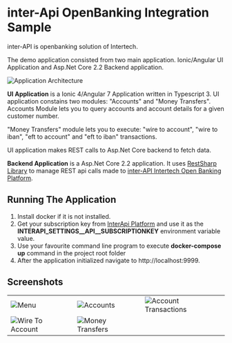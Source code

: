 # inter-Api OpenBanking Integration Sample

inter-API is openbanking solution of Intertech.

The demo application consisted from two main application. Ionic/Angular UI Application and Asp.Net Core 2.2 Backend application.

![Application Architecture](https://user-images.githubusercontent.com/50368463/57836245-f7703000-77c8-11e9-9c93-dcf974b3090a.JPG)

**UI Application** is a Ionic 4/Angular 7 Application written in Typescript 3. UI application constains two modules: "Accounts" and "Money Transfers".
Accounts Module lets you to query accounts and account details for a given customer number.

"Money Transfers" module lets you to execute: "wire to account", "wire to iban", "eft to account" and "eft to iban" transactions.

UI application makes REST calls to Asp.Net Core backend to fetch data. 

**Backend Application** is a Asp.Net Core 2.2 application. It uses [RestSharp Library](https://github.com/restsharp/RestSharp) to manage REST api calls made to [inter-API Intertech Open Banking Platform](https://api.intertech.com.tr/).


## Running The Application

1. Install docker if it is not installed.
2. Get your subscription key from [InterApi Platform](https://api.intertech.com.tr/get-started) and use it as the **INTERAPI_SETTINGS__API__SUBSCRIPTIONKEY** environment variable value. 
3. Use your favourite command line program to execute **docker-compose up** command in the project root folder
4. After the application initialized navigate to http://localhost:9999.

## Screenshots
|  | | |
| - | - | - |
| ![Menu](https://user-images.githubusercontent.com/50368463/57838214-f3461180-77cc-11e9-96b8-8687d19af307.png) | ![Accounts](https://user-images.githubusercontent.com/50368463/57838213-f2ad7b00-77cc-11e9-8746-eaff79e87865.png)| ![Account Transactions](https://user-images.githubusercontent.com/50368463/57838212-f2ad7b00-77cc-11e9-9b54-8782940bc12a.png)|
|![Wire To Account](https://user-images.githubusercontent.com/50368463/57838219-f3dea800-77cc-11e9-9c40-7a13bbac3b5a.png)|![Money Transfers](https://user-images.githubusercontent.com/50368463/57838215-f3461180-77cc-11e9-9004-14b28cae4422.png)| |
